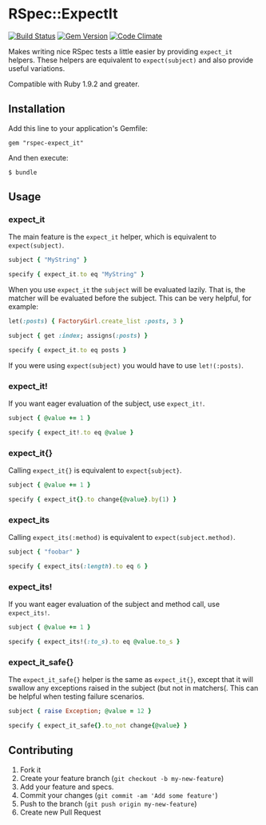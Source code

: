 # RSpec::ExpectIt

[![Build Status](https://travis-ci.org/thomasfedb/rspec-expect_it.png?branch=master)](https://travis-ci.org/thomasfedb/rspec-expect_it)
[![Gem Version](https://badge.fury.io/rb/rspec-expect_it.png)](http://rubygems.org/gems/rspec-expect_it)
[![Code Climate](https://codeclimate.com/github/thomasfedb/rspec-expect_it.png)](https://codeclimate.com/github/thomasfedb/rspec-expect_it)

Makes writing nice RSpec tests a little easier by providing `expect_it` helpers.
These helpers are equivalent to `expect(subject)` and also provide useful variations.

Compatible with Ruby 1.9.2 and greater.

## Installation

Add this line to your application's Gemfile:

    gem "rspec-expect_it"

And then execute:

    $ bundle

## Usage

### expect_it
The main feature is the `expect_it` helper, which is equivalent to `expect(subject)`.

```ruby
subject { "MyString" }

specify { expect_it.to eq "MyString" }
```

When you use `expect_it` the `subject` will be evaluated lazily. That is, the matcher
will be evaluated before the subject. This can be very helpful, for example:

```ruby
let(:posts) { FactoryGirl.create_list :posts, 3 }

subject { get :index; assigns(:posts) }

specify { expect_it.to eq posts }
```

If you were using `expect(subject)` you would have to use `let!(:posts)`.

### expect_it!

If you want eager evaluation of the subject, use `expect_it!`.

```ruby
subject { @value += 1 }

specify { expect_it!.to eq @value }
```

### expect_it{}

Calling `expect_it{}` is equivalent to `expect{subject}`.

```ruby
subject { @value += 1 }

specify { expect_it{}.to change{@value}.by(1) }
```

### expect_its

Calling `expect_its(:method)` is equivalent to `expect(subject.method)`.

```ruby
subject { "foobar" }

specify { expect_its(:length).to eq 6 }
```

### expect_its!

If you want eager evaluation of the subject and method call, use `expect_its!`.

```ruby
subject { @value += 1 }

specify { expect_its!(:to_s).to eq @value.to_s }
```

### expect_it_safe{}

The `expect_it_safe{}` helper is the same as `expect_it{}`, except that it will
swallow any exceptions raised in the subject (but not in matchers(. This can be
helpful when testing failure scenarios.

```ruby
subject { raise Exception; @value = 12 }

specify { expect_it_safe{}.to_not change{@value} }
```

## Contributing

1. Fork it
2. Create your feature branch (`git checkout -b my-new-feature`)
3. Add your feature and specs.
4. Commit your changes (`git commit -am 'Add some feature'`)
5. Push to the branch (`git push origin my-new-feature`)
6. Create new Pull Request
